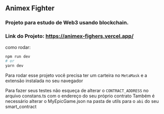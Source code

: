 
## Animex Fighter

### Projeto para estudo de Web3 usando blockchain.

### Link do Projeto: https://animex-fighers.vercel.app/

como rodar:

```bash
npm run dev
# or
yarn dev
```

Para rodar esse projeto você precisa ter um carteira no `MetaMask` e a extensão instalada no seu navegador


Para fazer seus testes não esqueça de alterar  o `CONTRACT_ADDRESS` no arquivo constans.ts com o endereço do seu próprio contrato
Também é necessário alterar o MyEpicGame.json na pasta de utils para o `abi` do seu smart_contract
